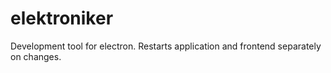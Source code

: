 # elektroniker
Development tool for electron. Restarts application and frontend separately on changes.
